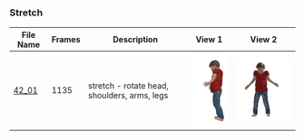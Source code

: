 ### Stretch
|File Name|Frames|Description|View 1|View 2|
|-|-|-|-|-|
|[42_01](https://github.com/Shriinivas/cmubvh/raw/main/Sequence-040-045/42/Data/42_01.zip)|1135|stretch - rotate head, shoulders, arms, legs|<img src="https://github.com/Shriinivas/cmubvhgifs/blob/main/Sequence-040-045/42/42_01_0.gif"/>|<img src="https://github.com/Shriinivas/cmubvhgifs/blob/main/Sequence-040-045/42/42_01_1.gif"/>|
